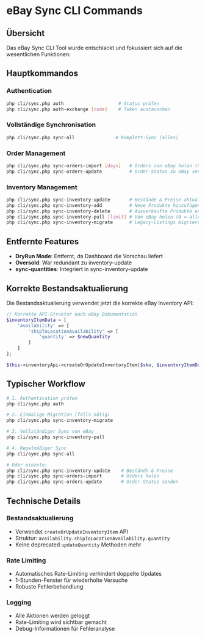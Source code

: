 # eBay Sync CLI Commands

## Übersicht

Das eBay Sync CLI Tool wurde entschlackt und fokussiert sich auf die wesentlichen Funktionen:

## Hauptkommandos

### Authentication
```bash
php cli/sync.php auth                    # Status prüfen
php cli/sync.php auth-exchange [code]    # Token austauschen
```

### Vollständige Synchronisation
```bash
php cli/sync.php sync-all               # Komplett-Sync (alles)
```

### Order Management
```bash
php cli/sync.php sync-orders-import [days]   # Orders von eBay holen (Standard: 10 Tage)
php cli/sync.php sync-orders-update          # Order-Status zu eBay senden
```

### Inventory Management
```bash
php cli/sync.php sync-inventory-update       # Bestände & Preise aktualisieren
php cli/sync.php sync-inventory-add          # Neue Produkte hinzufügen
php cli/sync.php sync-inventory-delete       # Ausverkaufte Produkte entfernen
php cli/sync.php sync-inventory-pull [limit] # Von eBay holen (0 = alle)
php cli/sync.php sync-inventory-migrate      # Legacy-Listings migrieren
```

## Entfernte Features

- **DryRun Mode**: Entfernt, da Dashboard die Vorschau liefert
- **Oversold**: War redundant zu inventory-update
- **sync-quantities**: Integriert in sync-inventory-update

## Korrekte Bestandsaktualierung

Die Bestandsaktualierung verwendet jetzt die korrekte eBay Inventory API:

```php
// Korrekte API-Struktur nach eBay Dokumentation
$inventoryItemData = [
    'availability' => [
        'shipToLocationAvailability' => [
            'quantity' => $newQuantity
        ]
    ]
];

$this->inventoryApi->createOrUpdateInventoryItem($sku, $inventoryItemData);
```

## Typischer Workflow

```bash
# 1. Authentication prüfen
php cli/sync.php auth

# 2. Einmalige Migration (falls nötig)
php cli/sync.php sync-inventory-migrate

# 3. Vollständiger Sync von eBay
php cli/sync.php sync-inventory-pull

# 4. Regelmäßiger Sync
php cli/sync.php sync-all

# Oder einzeln:
php cli/sync.php sync-inventory-update    # Bestände & Preise
php cli/sync.php sync-orders-import       # Orders holen
php cli/sync.php sync-orders-update       # Order-Status senden
```

## Technische Details

### Bestandsaktualierung
- Verwendet `createOrUpdateInventoryItem` API
- Struktur: `availability.shipToLocationAvailability.quantity`
- Keine deprecated `updateQuantity` Methoden mehr

### Rate Limiting
- Automatisches Rate-Limiting verhindert doppelte Updates
- 1-Stunden-Fenster für wiederholte Versuche
- Robuste Fehlerbehandlung

### Logging
- Alle Aktionen werden geloggt
- Rate-Limiting wird sichtbar gemacht
- Debug-Informationen für Fehleranalyse
